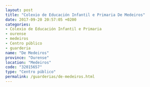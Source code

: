 ```yaml
---
layout: post
title: "Colexio de Educación Infantil e Primaria De Medeiros"
date: 2017-09-20 20:57:05 +0200
categories:
- Colexio de Educación Infantil e Primaria
- ourense
- medeiros
- Centro público
- guarderia
name: "De Medeiros"
province: "Ourense"
location: "Medeiros"
code: "32015657"
type: "Centro público"
permalink: /guarderias/de-medeiros.html
---
```


